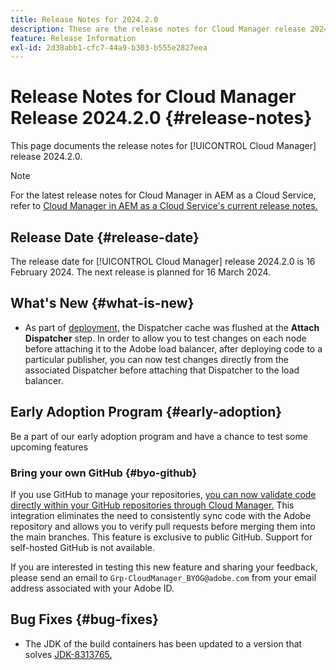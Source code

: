 ```yaml
---
title: Release Notes for 2024.2.0
description: These are the release notes for Cloud Manager release 2024.2.0.
feature: Release Information
exl-id: 2d38abb1-cfc7-44a9-b303-b555e2827eea
---
```


# Release Notes for Cloud Manager Release 2024.2.0 {#release-notes}

This page documents the release notes for [!UICONTROL Cloud Manager] release 2024.2.0.

>[!NOTE]
>
>For the latest release notes for Cloud Manager in AEM as a Cloud Service, refer to [Cloud Manager in AEM as a Cloud Service's current release notes.](https://experienceleague.adobe.com/docs/experience-manager-cloud-service/content/implementing/using-cloud-manager/release-notes-cloud-manager/release-notes-cm-current.html)

## Release Date {#release-date}

The release date for [!UICONTROL Cloud Manager] release 2024.2.0 is 16 February 2024. The next release is planned for 16 March 2024.

## What's New {#what-is-new}

* As part of [deployment,](|help/using/code-deployment.md) the Dispatcher cache was flushed at the **Attach Dispatcher** step. In order to allow you to test changes on each node before attaching it to the Adobe load balancer, after deploying code to a particular publisher, you can now test changes directly from the associated Dispatcher before attaching that Dispatcher to the load balancer.

## Early Adoption Program {#early-adoption}

Be a part of our early adoption program and have a chance to test some upcoming features

### Bring your own GitHub {#byo-github}

If you use GitHub to manage your repositories, [you can now validate code directly within your GitHub repositories through Cloud Manager.](/help/managing-code/byo-github.md) This integration eliminates the need to consistently sync code with the Adobe repository and allows you to verify pull requests before merging them into the main branches. This feature is exclusive to public GitHub. Support for self-hosted GitHub is not available.

If you are interested in testing this new feature and sharing your feedback, please send an email to `Grp-CloudManager_BYOG@adobe.com` from your email address associated with your Adobe ID.

## Bug Fixes {#bug-fixes}

* The JDK of the build containers has been updated to a version that solves [JDK-8313765.](https://bugs.openjdk.org/browse/JDK-8313765)
